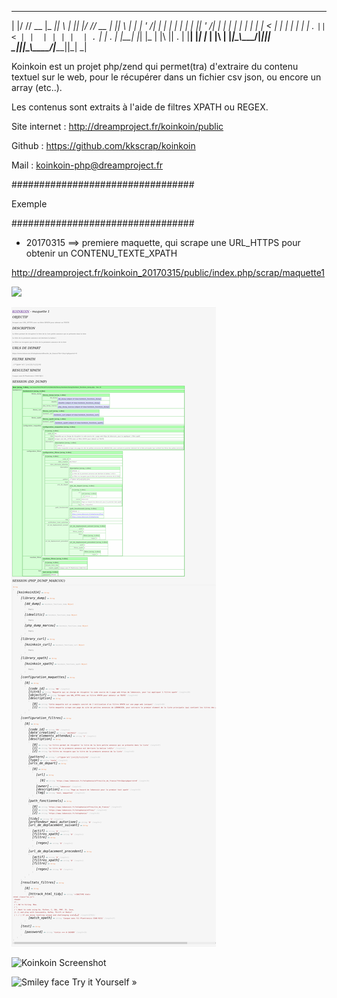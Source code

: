   _  __ ____  _____  _   _  _  _  ____  _____  _   _
 | |/ // __ \|_   _|| \ | || |/ // __ \|_   _|| \ | |
 | ' /| |  | | | |  |  \| || ' /| |  | | | |  |  \| |
 |  < | |  | | | |  | . ` ||  < | |  | | | |  | . ` |
 | . \| |__| |_| |_ | |\  || . \| |__| |_| |_ | |\  |
 |_|\_\\____/|_____||_| \_||_|\_\\____/|_____||_| \_|   
   

Koinkoin est un projet php/zend qui permet(tra) d'extraire du contenu textuel sur le web, pour le récupérer dans un fichier csv json, ou encore un array (etc..).

Les contenus sont extraits à l'aide de filtres XPATH ou REGEX.

Site internet   : http://dreamproject.fr/koinkoin/public

Github          : https://github.com/kkscrap/koinkoin

Mail            : koinkoin-php@dreamproject.fr

#################################

Exemple

#################################

- 20170315 ==> premiere maquette, qui scrape une URL_HTTPS pour obtenir un CONTENU_TEXTE_XPATH 

http://dreamproject.fr/koinkoin_20170315/public/index.php/scrap/maquette1


![](http://dreamproject.fr/koinkoin/archives/screenshot_maquette_20170318.png)

![Koinkoin Screenshot](archives/screenshot_maquette_20170318.png)

![Koinkoin Screenshot](http://dreamproject.fr/koinkoin/archives/screenshot_maquette_20170318.png)

<img src="http://dreamproject.fr/koinkoin/archives/screenshot_maquette_20170318.png" alt="Smiley face" height="42" width="42">
Try it Yourself »
